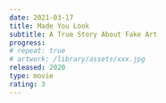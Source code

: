 ```yaml
---
date: 2021-03-17
title: Made You Look
subtitle: A True Story About Fake Art
progress:
# repeat: true
# artwork: /library/assets/xxx.jpg
released: 2020
type: movie
rating: 3
---
```

